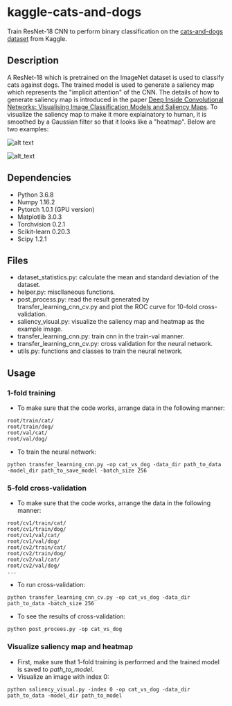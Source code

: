 # kaggle-cats-and-dogs
Train ResNet-18 CNN to perform binary classification on the [cats-and-dogs dataset](https://www.kaggle.com/tongpython/cat-and-dog) from Kaggle. 

## Description
A ResNet-18 which is pretrained on the ImageNet dataset is used to classify cats against dogs. The trained model is used to generate a saliency map which represents the "implicit attention" of the CNN. The details of how to generate saliency map is introduced in the paper [Deep Inside Convolutional Networks: Visualising Image Classification Models and Saliency Maps](https://arxiv.org/abs/1312.6034). To visualize the saliency map to make it more explainatory to human, it is smoothed by a Gaussian filter so that it looks like a "heatmap". Below are two examples:

![alt text](https://github.com/wentaoveggiebird/kaggle-cats-and-dogs/blob/master/images/dog1215.png)  

![alt_text](https://github.com/wentaoveggiebird/kaggle-cats-and-dogs-cnn/blob/master/images/cat8.png)

## Dependencies
* Python 3.6.8
* Numpy 1.16.2
* Pytorch 1.0.1 (GPU version)
* Matplotlib 3.0.3
* Torchvision 0.2.1
* Scikit-learn 0.20.3
* Scipy 1.2.1

## Files
* dataset_statistics.py: calculate the mean and standard deviation of the dataset.
* helper.py: miscllaneous functions.
* post_process.py: read the result generated by transfer_learning_cnn_cv.py and plot the ROC curve for 10-fold cross-validation.
* saliency_visual.py: visualize the saliency map and heatmap as the example image.
* transfer_learning_cnn.py: train cnn in the train-val manner.
* transfer_learning_cnn_cv.py: cross validation for the neural network.
* utils.py: functions and classes to train the neural network.

## Usage
### 1-fold training
* To make sure that the code works, arrange data in the following manner:  
```
root/train/cat/
root/train/dog/
root/val/cat/
root/val/dog/
```
* To train the neural network:  
```
python transfer_learning_cnn.py -op cat_vs_dog -data_dir path_to_data -model_dir path_to_save_model -batch_size 256
```

### 5-fold cross-validation
* To make sure that the code works, arrange the data in the following manner:  
```
root/cv1/train/cat/
root/cv1/train/dog/
root/cv1/val/cat/
root/cv1/val/dog/
root/cv2/train/cat/
root/cv2/train/dog/
root/cv2/val/cat/
root/cv2/val/dog/
...
```
* To run cross-validation:  
```
python transfer_learning_cnn_cv.py -op cat_vs_dog -data_dir path_to_data -batch_size 256
```

* To see the results of cross-validation:  
```
python post_procees.py -op cat_vs_dog
```

### Visualize saliency map and heatmap
* First, make sure that 1-fold training is performed and the trained model is saved to *path_to_model*.
* Visualize an image with index 0:  
```
python saliency_visual.py -index 0 -op cat_vs_dog -data_dir path_to_data -model_dir path_to_model
```
